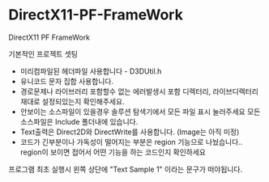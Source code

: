 # DirectX11-PF-FrameWork
DirectX11 PF FrameWork

기본적인 프로젝트 셋팅
 - 미리컴파일된 헤더파일 사용합니다 - D3DUtil.h
 - 유니코드 문자 집합 사용합니다.
 - 경로문제나 라이브러리 포함할수 없는 에러발생시 포함 디렉터리, 라이브디렉터리 재대로 설정되있는지 확인해주세요.
 - 안보이는 소스파일이 있을경우 솔루션 탐색기에서 모든 파일 표시 눌러주세요 모든소스파일은 Include 폴더내에 있습니다.
 - Text출력은 Direct2D와 DirectWrite를 사용합니다. (Image는 아직 미정)
 - 코드가 긴부분이나 가독성이 떨어지는 부분은 region 기능으로 나눴습니다.. region이 보이면 접어서 어떤 기능을 하는 코드인지 확인하세요
 
프로그램 최초 실행시 왼쪽 상단에 "Text Sample 1" 이라는 문구가 떠야됩니다.

